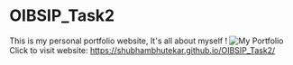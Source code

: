 # OIBSIP_Task2
This is my personal portfolio website, It's all about myself !
![My Portfolio](https://user-images.githubusercontent.com/109847442/181881491-46fe7a38-47dd-48a6-99d8-45c1dec375e8.PNG)
Click to visit website: https://shubhambhutekar.github.io/OIBSIP_Task2/
